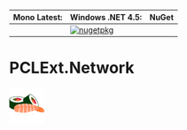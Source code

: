 **Mono Latest:** | **Windows .NET 4.5:** | **NuGet**
------------ | ------------- | -------------
 | | [![nugetpkg](https://img.shields.io/badge/nuget-PCLExt.Network-orange.svg)](https://www.nuget.org/packages/PCLExt.Network)  

# PCLExt.Network

![PCL Extension](https://raw.githubusercontent.com/Aragas/PCLExt.Network/master/common/sushi_64.png)
